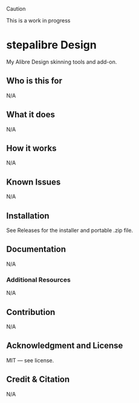 > [!CAUTION]
> This is a work in progress

# stepalibre Design

My Alibre Design skinning tools and add-on.

## Who is this for

N/A

## What it does

N/A

## How it works

N/A

## Known Issues

N/A

## Installation

See Releases for the installer and portable .zip file.

## Documentation

N/A

### Additional Resources

N/A

## Contribution

N/A

## Acknowledgment and License

MIT — see license.

## Credit & Citation

N/A

